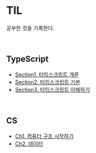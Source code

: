 # TIL

공부한 것을 기록한다.

<br>

## TypeScript

- [Section1. 타입스크립트 개론](https://www.notion.so/billihazero/1-241f04464c8e809dbfdfd57acd0f39b9?source=copy_link)
- [Section2. 타입스크립트 기본](https://www.notion.so/billihazero/2-242f04464c8e80ccbd95f4d42c9860fe?source=copy_link)
- [Section3. 타입스크립트 이해하기](https://www.notion.so/billihazero/3-246f04464c8e80c9b5feeb323c2fff6f?source=copy_link)

<br>

## CS

- [Ch1. 컴퓨터 구조 시작하기](https://www.notion.so/billihazero/Ch1-277f04464c8e80d486a0ff85fdb49249?source=copy_link)
- [Ch2. 데이터](https://www.notion.so/billihazero/Ch2-279f04464c8e80369159f797394b8109?source=copy_link)
